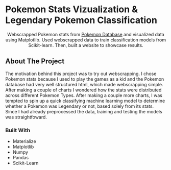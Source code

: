 
# Pokemon Stats Vizualization & Legendary Pokemon Classification

  <p align="center">
    Webscrapped Pokemon stats from <a target="_blank" href="https://pokemondb.net/">Pokemon Database</a> and visualized data using Matplotlib. Used webscrapped data to train classification models from Scikit-learn. Then, built a website to showcase results.
  </p>
</div>




<!-- ABOUT THE PROJECT -->
## About The Project
The motivation behind this project was to try out webscrapping. I chose Pokemon stats because I used to play the games as a kid and the Pokemon database had very well structured html, which made webscrapping simple. After making a couple of charts I wondered how the stats were distributed across different Pokemon Types. After making a couple more charts, I was tempted to spin up a quick classifying machine learning model to determine whether a Pokemon was Legendary or not, based solely from its stats. Since I had already preprocessed the data, training and testing the models was straightfoward.



### Built With

* Materialize
* Matplotlib
* Numpy
* Pandas
* Scikit-Learn
